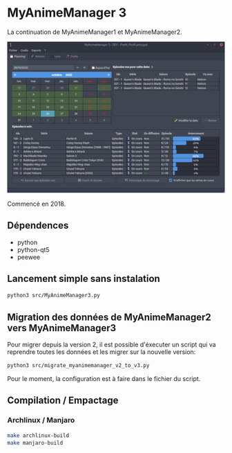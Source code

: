 # MyAnimeManager 3

La continuation de MyAnimeManager1 et MyAnimeManager2.

![](docs/imgs/2022-10-28-01-43-43.png)

Commencé en 2018.

## Dépendences
- python
- python-qt5
- peewee

## Lancement simple sans instalation

```sh
python3 src/MyAnimeManager3.py
```

## Migration des données de MyAnimeManager2 vers MyAnimeManager3
Pour migrer depuis la version 2, il est possible d'éxecuter un script qui va reprendre toutes les données et les migrer sur la nouvelle version:

```sh
python3 src/migrate_myanimemanager_v2_to_v3.py
```

Pour le moment, la configuration est à faire dans le fichier du script.

## Compilation / Empactage

### Archlinux / Manjaro

```sh
make archlinux-build
make manjaro-build
```
